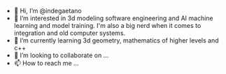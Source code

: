 - 👋 Hi, I’m @indegaetano
- 👀 I’m interested in 3d modeling software engineering and AI machine learning and model training. I'm also a big nerd when it comes to integration and old computer systems.  
- 🌱 I’m currently learning 3d geometry, mathematics of higher levels and c++
- 💞️ I’m looking to collaborate on ...
- 📫 How to reach me ...

<!---
indegaetano/indegaetano is a ✨ special ✨ repository because its `README.md` (this file) appears on your GitHub profile.
You can click the Preview link to take a look at your changes.
--->
